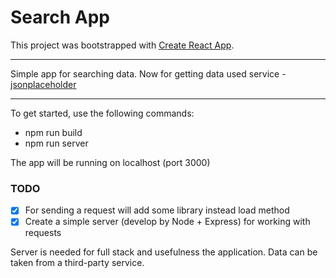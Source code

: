 # Search App

This project was bootstrapped with [Create React App](https://github.com/facebook/create-react-app).

***

Simple app for searching data. Now for getting data used service - [jsonplaceholder](https://jsonplaceholder.typicode.com)

***


To get started, use the following commands:

- npm run build
- npm run server

The app will be running on localhost (port 3000)

### TODO

- [x] For sending a request will add some library instead load method
- [x] Create a simple server (develop by Node + Express) for working with requests

Server is needed for full stack and usefulness the application. Data can be taken from a third-party service. 
